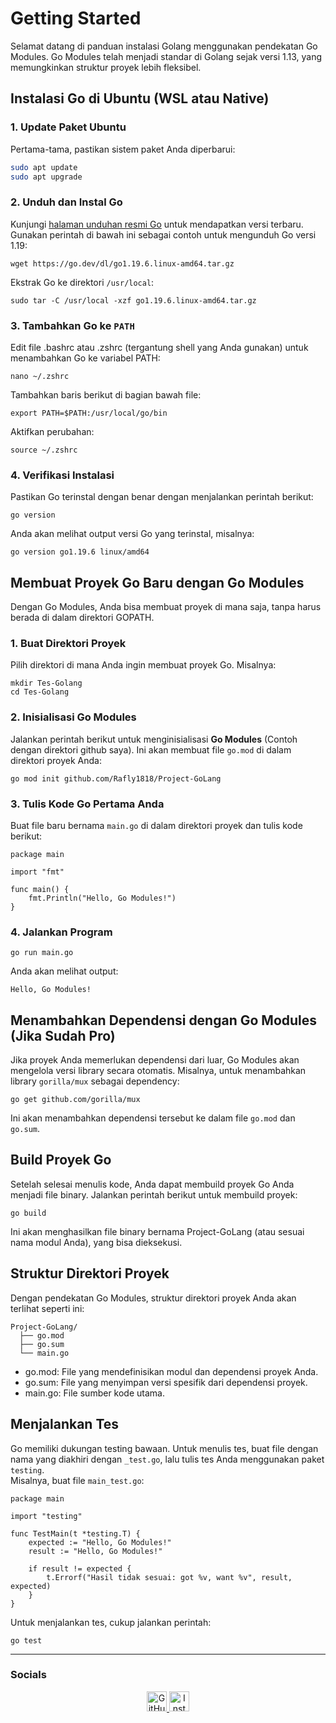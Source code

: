 # Getting Started

Selamat datang di panduan instalasi Golang menggunakan pendekatan Go Modules. Go Modules telah menjadi standar di Golang sejak versi 1.13, yang memungkinkan struktur proyek lebih fleksibel.

## Instalasi Go di Ubuntu (WSL atau Native)

### 1. Update Paket Ubuntu
Pertama-tama, pastikan sistem paket Anda diperbarui:

```bash
sudo apt update
sudo apt upgrade
```

### 2. Unduh dan Instal Go
Kunjungi [halaman unduhan resmi Go](https://go.dev/dl/) untuk mendapatkan versi terbaru. Gunakan perintah di bawah ini sebagai contoh untuk mengunduh Go versi 1.19:  

```
wget https://go.dev/dl/go1.19.6.linux-amd64.tar.gz
```

Ekstrak Go ke direktori `/usr/local`:
```
sudo tar -C /usr/local -xzf go1.19.6.linux-amd64.tar.gz
```

### 3. Tambahkan Go ke `PATH`
Edit file .bashrc atau .zshrc (tergantung shell yang Anda gunakan) untuk menambahkan Go ke variabel PATH:

```
nano ~/.zshrc
```

Tambahkan baris berikut di bagian bawah file:
```
export PATH=$PATH:/usr/local/go/bin
```

Aktifkan perubahan:
```
source ~/.zshrc
```

### 4. Verifikasi Instalasi
Pastikan Go terinstal dengan benar dengan menjalankan perintah berikut:

```
go version
```

Anda akan melihat output versi Go yang terinstal, misalnya:

```
go version go1.19.6 linux/amd64
```


## Membuat Proyek Go Baru dengan Go Modules
Dengan Go Modules, Anda bisa membuat proyek di mana saja, tanpa harus berada di dalam direktori GOPATH.

### 1. Buat Direktori Proyek
Pilih direktori di mana Anda ingin membuat proyek Go. Misalnya:

```
mkdir Tes-Golang
cd Tes-Golang
```

### 2. Inisialisasi Go Modules
Jalankan perintah berikut untuk menginisialisasi **Go Modules** (Contoh dengan direktori github saya). Ini akan membuat file `go.mod` di dalam direktori proyek Anda:
```
go mod init github.com/Rafly1818/Project-GoLang
```

### 3. Tulis Kode Go Pertama Anda
Buat file baru bernama `main.go` di dalam direktori proyek dan tulis kode berikut:
```
package main

import "fmt"

func main() {
    fmt.Println("Hello, Go Modules!")
}
```

### 4. Jalankan Program
```
go run main.go
```

Anda akan melihat output:
```
Hello, Go Modules!
```

## Menambahkan Dependensi dengan Go Modules (Jika Sudah Pro)
Jika proyek Anda memerlukan dependensi dari luar, Go Modules akan mengelola versi library secara otomatis. Misalnya, untuk menambahkan library `gorilla/mux` sebagai dependency:

```
go get github.com/gorilla/mux
```

Ini akan menambahkan dependensi tersebut ke dalam file `go.mod` dan `go.sum`.

## Build Proyek Go
Setelah selesai menulis kode, Anda dapat membuild proyek Go Anda menjadi file binary. Jalankan perintah berikut untuk membuild proyek:

```
go build
```

Ini akan menghasilkan file binary bernama Project-GoLang (atau sesuai nama modul Anda), yang bisa dieksekusi.


## Struktur Direktori Proyek
Dengan pendekatan Go Modules, struktur direktori proyek Anda akan terlihat seperti ini:

```
Project-GoLang/
  ├── go.mod
  ├── go.sum
  └── main.go
```
- go.mod: File yang mendefinisikan modul dan dependensi proyek Anda.
- go.sum: File yang menyimpan versi spesifik dari dependensi proyek.
- main.go: File sumber kode utama.

## Menjalankan Tes
Go memiliki dukungan testing bawaan. Untuk menulis tes, buat file dengan nama yang diakhiri dengan `_test.go`, lalu tulis tes Anda menggunakan paket `testing`.  
Misalnya, buat file `main_test.go`:

```
package main

import "testing"

func TestMain(t *testing.T) {
    expected := "Hello, Go Modules!"
    result := "Hello, Go Modules!"

    if result != expected {
        t.Errorf("Hasil tidak sesuai: got %v, want %v", result, expected)
    }
}
```

Untuk menjalankan tes, cukup jalankan perintah:
```
go test
```

---

<h3 align="left">Socials</h3>
<p align="center"> 
  <a href="https://www.github.com/Rafly1818" target="_blank" rel="noreferrer"> 
    <picture> 
      <source media="(prefers-color-scheme: dark)" srcset="https://raw.githubusercontent.com/danielcranney/readme-generator/main/public/icons/socials/github-dark.svg" /> 
      <source media="(prefers-color-scheme: light)" srcset="https://raw.githubusercontent.com/danielcranney/readme-generator/main/public/icons/socials/github.svg" /> 
      <img src="https://raw.githubusercontent.com/danielcranney/readme-generator/main/public/icons/socials/github.svg" width="32" height="32" alt="GitHub" /> 
    </picture> 
  </a> 
  <a href="http://www.instagram.com/flyyr_" target="_blank" rel="noreferrer"> 
    <picture> 
      <source media="(prefers-color-scheme: dark)" srcset="https://raw.githubusercontent.com/danielcranney/readme-generator/main/public/icons/socials/instagram-dark.svg" /> 
      <source media="(prefers-color-scheme: light)" srcset="https://raw.githubusercontent.com/danielcranney/readme-generator/main/public/icons/socials/instagram.svg" /> 
      <img src="https://raw.githubusercontent.com/danielcranney/readme-generator/main/public/icons/socials/instagram.svg" width="32" height="32" alt="Instagram" /> 
    </picture> 
  </a>
</p>